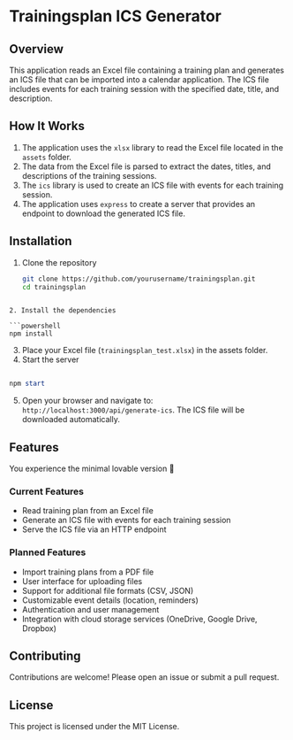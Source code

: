 # Trainingsplan ICS Generator

## Overview

This application reads an Excel file containing a training plan and generates an ICS file that can be imported into a calendar application. The ICS file includes events for each training session with the specified date, title, and description.

## How It Works

1. The application uses the `xlsx` library to read the Excel file located in the `assets` folder.
2. The data from the Excel file is parsed to extract the dates, titles, and descriptions of the training sessions.
3. The `ics` library is used to create an ICS file with events for each training session.
4. The application uses `express` to create a server that provides an endpoint to download the generated ICS file.

## Installation

1. Clone the repository

   ```sh
   git clone https://github.com/yourusername/trainingsplan.git
   cd trainingsplan
```

2. Install the dependencies

```powershell
npm install
```

3. Place your Excel file (`trainingsplan_test.xlsx`) in the assets folder.
4. Start the server

```powershell

npm start
```

5. Open your browser and navigate to: `http://localhost:3000/api/generate-ics`. The ICS file will be downloaded automatically.

## Features

You experience the minimal lovable version 💖

### Current Features

* Read training plan from an Excel file
* Generate an ICS file with events for each training session
* Serve the ICS file via an HTTP endpoint

### Planned Features

* Import training plans from a PDF file
* User interface for uploading files
* Support for additional file formats (CSV, JSON)
* Customizable event details (location, reminders)
* Authentication and user management
* Integration with cloud storage services (OneDrive, Google Drive, Dropbox)

## Contributing

Contributions are welcome! Please open an issue or submit a pull request.

## License

This project is licensed under the MIT License.
